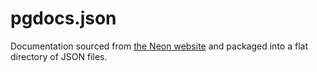 # pgdocs.json

Documentation sourced from [the Neon website](https://github.com/neondatabase/website) and packaged into a flat directory of JSON files.
